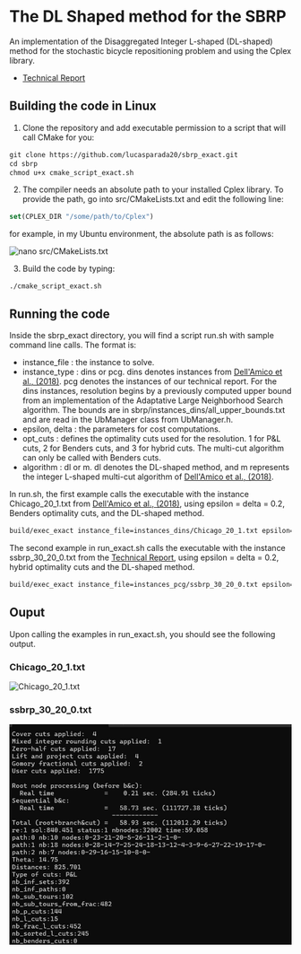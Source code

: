 # The DL Shaped method for the SBRP
An implementation of the Disaggregated Integer L-shaped (DL-shaped) method for the stochastic bicycle repositioning problem and using the Cplex library.

* [Technical Report](https://www.cirrelt.ca/documentstravail/cirrelt-2024-26.pdf)

## Building the code in Linux

1. Clone the repository and add executable permission to a script that will call CMake for you:

```shell
git clone https://github.com/lucasparada20/sbrp_exact.git
cd sbrp
chmod u+x cmake_script_exact.sh
```
2. The compiler needs an absolute path to your installed Cplex library. To provide the path, go into src/CMakeLists.txt and edit the following line:

```cmake
set(CPLEX_DIR "/some/path/to/Cplex")
```

for example, in my Ubuntu environment, the absolute path is as follows:

![nano src/CMakeLists.txt](/images/image.png)

3. Build the code by typing:

```bash
./cmake_script_exact.sh
```

## Running the code

Inside the sbrp_exact directory, you will find a script run.sh with sample command line calls. The format is:

* instance_file : the instance to solve.
* instance_type : dins or pcg. dins denotes instances from [Dell'Amico et al., (2018)](https://doi.org/10.1016/j.trb.2018.10.015). pcg denotes the instances of our technical report. For the dins instances, resolution begins by a previously computed upper bound from an implementation of the Adaptative Large Neighborhood Search algorithm. The bounds are in sbrp/instances_dins/all_upper_bounds.txt and are read in the UbManager class from UbManager.h.
* epsilon, delta : the parameters for cost computations.
* opt_cuts : defines the optimality cuts used for the resolution. 1 for P&L cuts, 2 for Benders cuts, and 3 for hybrid cuts. The multi-cut algorithm can only be called with Benders cuts.
* algorithm : dl or m. dl denotes the DL-shaped method, and m represents the integer L-shaped multi-cut algorithm of [Dell'Amico et al., (2018)](https://doi.org/10.1016/j.trb.2018.10.015).

In run.sh, the first example calls the executable with the instance Chicago_20_1.txt from [Dell'Amico et al., (2018)](https://doi.org/10.1016/j.trb.2018.10.015), using epsilon = delta = 0.2, Benders optimality cuts, and the DL-shaped method. 

```bash
build/exec_exact instance_file=instances_dins/Chicago_20_1.txt epsilon=0.2 delta=0.2 opt_cuts=2 instance_type=dins algorithm=dl
```
The second example in run_exact.sh calls the executable with the instance ssbrp_30_20_0.txt from the [Technical Report](https://www.cirrelt.ca/documentstravail/cirrelt-2024-26.pdf), using epsilon = delta = 0.2, hybrid optimality cuts and the DL-shaped method. 

```bash
build/exec_exact instance_file=instances_pcg/ssbrp_30_20_0.txt epsilon=0.2 delta=0.2 opt_cuts=3  instance_type=pcg algorithm=dl
```
## Ouput
Upon calling the examples in run_exact.sh, you should see the following output.

### Chicago_20_1.txt

![Chicago_20_1.txt](/images/Chicago_20_1.png)

### ssbrp_30_20_0.txt

![ssbrp_30_20.txt](/images/ssbrp_30_20_0.jpg)
